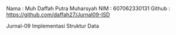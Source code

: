 Nama    : Muh Daffah Putra Muharsyah
NIM     : 607062330131
Github  : https://github.com/daffah27/Jurnal09-ISD

Jurnal-09
Implementasi Struktur Data